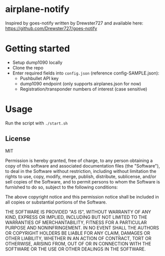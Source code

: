 # airplane-notify
Inspired by goes-notify written by Drewster727 and available here:  https://github.com/Drewster727/goes-notify


# Getting started
- Setup dump1090 locally
- Clone the repo
- Enter required fields into `config.json` (reference config-SAMPLE.json):
  - Pushbullet API key
  - dump1090 endpoint (only supports airplanes.json for now)
  - Registration/transponder numbers of interest (case sensitive)
  

# Usage
Run the script with `./start.sh`


## License
MIT

Permission is hereby granted, free of charge, to any person obtaining a copy of this software and associated documentation files (the "Software"), to deal in the Software without restriction, including without limitation the rights to use, copy, modify, merge, publish, distribute, sublicense, and/or sell copies of the Software, and to permit persons to whom the Software is furnished to do so, subject to the following conditions:

The above copyright notice and this permission notice shall be included in all copies or substantial portions of the Software.

THE SOFTWARE IS PROVIDED "AS IS", WITHOUT WARRANTY OF ANY KIND, EXPRESS OR IMPLIED, INCLUDING BUT NOT LIMITED TO THE WARRANTIES OF MERCHANTABILITY, FITNESS FOR A PARTICULAR PURPOSE AND NONINFRINGEMENT. IN NO EVENT SHALL THE AUTHORS OR COPYRIGHT HOLDERS BE LIABLE FOR ANY CLAIM, DAMAGES OR OTHER LIABILITY, WHETHER IN AN ACTION OF CONTRACT, TORT OR OTHERWISE, ARISING FROM, OUT OF OR IN CONNECTION WITH THE SOFTWARE OR THE USE OR OTHER DEALINGS IN THE SOFTWARE.